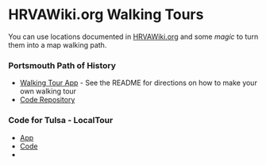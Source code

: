 # HRVAWiki.org Walking Tours

You can use locations documented in [HRVAWiki.org](www.hrvawiki.org) and some *magic* to turn them into a map walking path.

### Portsmouth Path of History 

 * [Walking Tour App](http://bschoenfeld.github.io/hrva-wiki-walking-tour/) - See the README for directions on how to make your own walking tour
 * [Code Repository](https://github.com/bschoenfeld/hrva-wiki-walking-tour)

### Code for Tulsa - LocalTour

* [App](http://codefortulsa.github.io/localtour/)
* [Code](https://github.com/codefortulsa/localtour)
* 
